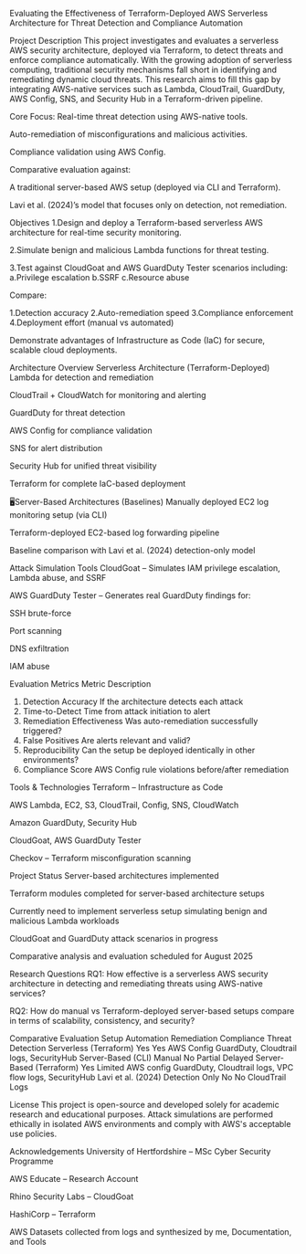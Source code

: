 Evaluating the Effectiveness of Terraform-Deployed AWS Serverless Architecture for Threat Detection and Compliance Automation

Project Description
This project investigates and evaluates a serverless AWS security architecture, deployed via Terraform, to detect threats and enforce compliance automatically. With the growing adoption of serverless computing, traditional security mechanisms fall short in identifying and remediating dynamic cloud threats. This research aims to fill this gap by integrating AWS-native services such as Lambda, CloudTrail, GuardDuty, AWS Config, SNS, and Security Hub in a Terraform-driven pipeline.

Core Focus:
Real-time threat detection using AWS-native tools.

Auto-remediation of misconfigurations and malicious activities.

Compliance validation using AWS Config.

Comparative evaluation against:

A traditional server-based AWS setup (deployed via CLI and Terraform).

Lavi et al. (2024)’s model that focuses only on detection, not remediation.

Objectives
1.Design and deploy a Terraform-based serverless AWS architecture for real-time security monitoring.

2.Simulate benign and malicious Lambda functions for threat testing.

3.Test against CloudGoat and AWS GuardDuty Tester scenarios including:
a.Privilege escalation
b.SSRF
c.Resource abuse

Compare:

1.Detection accuracy
2.Auto-remediation speed
3.Compliance enforcement
4.Deployment effort (manual vs automated)

Demonstrate advantages of Infrastructure as Code (IaC) for secure, scalable cloud deployments.

Architecture Overview
Serverless Architecture (Terraform-Deployed)
Lambda for detection and remediation

CloudTrail + CloudWatch for monitoring and alerting

GuardDuty for threat detection

AWS Config for compliance validation

SNS for alert distribution

Security Hub for unified threat visibility

Terraform for complete IaC-based deployment

🖥Server-Based Architectures (Baselines)
Manually deployed EC2 log monitoring setup (via CLI)

Terraform-deployed EC2-based log forwarding pipeline

Baseline comparison with Lavi et al. (2024) detection-only model

Attack Simulation Tools
CloudGoat – Simulates IAM privilege escalation, Lambda abuse, and SSRF

AWS GuardDuty Tester – Generates real GuardDuty findings for:

SSH brute-force

Port scanning

DNS exfiltration

IAM abuse

Evaluation Metrics
Metric	Description
1. Detection Accuracy	If the architecture detects each attack
2. Time-to-Detect	Time from attack initiation to alert
3. Remediation Effectiveness	Was auto-remediation successfully triggered?
4. False Positives	Are alerts relevant and valid?
5. Reproducibility	Can the setup be deployed identically in other environments?
6. Compliance Score	AWS Config rule violations before/after remediation

Tools & Technologies
Terraform – Infrastructure as Code

AWS Lambda, EC2, S3, CloudTrail, Config, SNS, CloudWatch

Amazon GuardDuty, Security Hub

CloudGoat, AWS GuardDuty Tester

Checkov – Terraform misconfiguration scanning

Project Status
Server-based architectures implemented

Terraform modules completed for server-based architecture setups

Currently need to implement serverless setup simulating benign and malicious Lambda workloads

CloudGoat and GuardDuty attack scenarios in progress

Comparative analysis and evaluation scheduled for August 2025

Research Questions
RQ1: How effective is a serverless AWS security architecture in detecting and remediating threats using AWS-native services?

RQ2: How do manual vs Terraform-deployed server-based setups compare in terms of scalability, consistency, and security?

Comparative Evaluation
Setup	                       Automation	         Remediation	 Compliance	  Threat Detection
Serverless (Terraform)	      Yes	                Yes	        AWS Config	   GuardDuty, Cloudtrail logs, SecurityHub
Server-Based (CLI)	          Manual	            No	         Partial	     Delayed
Server-Based (Terraform)	    Yes	               Limited	     AWS config   GuardDuty, Cloudtrail logs, VPC flow logs, SecurityHub
Lavi et al. (2024)	         Detection Only	     No	            No	         CloudTrail Logs

License
This project is open-source and developed solely for academic research and educational purposes. Attack simulations are performed ethically in isolated AWS environments and comply with AWS's acceptable use policies.

Acknowledgements
University of Hertfordshire – MSc Cyber Security Programme

AWS Educate – Research Account

Rhino Security Labs – CloudGoat

HashiCorp – Terraform

AWS Datasets collected from logs and synthesized by me, Documentation, and Tools
